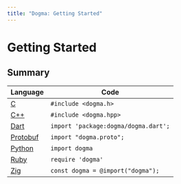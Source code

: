```yaml
---
title: "Dogma: Getting Started"
---
```


# Getting Started

## Summary

Language        | Code
:---------------| --------------------------------------------------------------
[C][]           | `#include <dogma.h>`
[C++][]         | `#include <dogma.hpp>`
[Dart][]        | `import 'package:dogma/dogma.dart';`
[Protobuf][]    | `import "dogma.proto";`
[Python][]      | `import dogma`
[Ruby][]        | `require 'dogma'`
[Zig][]         | `const dogma = @import("dogma");`

[C]:        https://github.com/dogmatists/dogma.c
[C++]:      https://github.com/dogmatists/dogma.cpp
[Dart]:     https://github.com/dogmatists/dogma.dart
[Protobuf]: https://github.com/dogmatists/dogma.pb
[Python]:   https://github.com/dogmatists/dogma.py
[Ruby]:     https://github.com/dogmatists/dogma.rb
[Zig]:      https://github.com/dogmatists/dogma.zig
